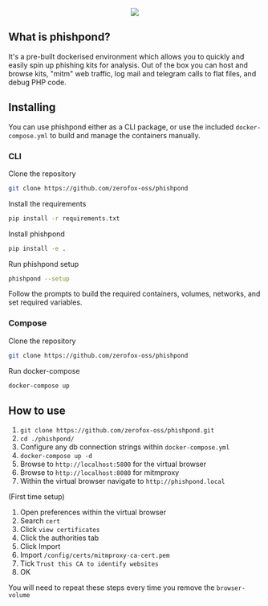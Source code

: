 <p align="center">
  <img src="https://i.imgur.com/ElaxFKN.png">
</p>

## What is phishpond?
It's a pre-built dockerised environment which allows you to quickly and easily spin up phishing kits for analysis. Out of the box you can host and browse kits, "mitm" web traffic, log mail and telegram calls to flat files, and debug PHP code.

## Installing
You can use phishpond either as a CLI package, or use the included `docker-compose.yml` to build and manage the containers manually.

### CLI
Clone the repository
```bash
git clone https://github.com/zerofox-oss/phishpond
```

Install the requirements
```bash
pip install -r requirements.txt
```

Install phishpond
```bash
pip install -e .
```

Run phishpond setup
```bash
phishpond --setup
```

Follow the prompts to build the required containers, volumes, networks, and set required variables.

### Compose
Clone the repository
```bash
git clone https://github.com/zerofox-oss/phishpond
```

Run docker-compose
```bash
docker-compose up
```

## How to use
1. `git clone https://github.com/zerofox-oss/phishpond.git`
2. `cd ./phishpond/`
3. Configure any db connection strings within `docker-compose.yml`
4. `docker-compose up -d`
5. Browse to `http://localhost:5800` for the virtual browser
6. Browse to `http://localhost:8080` for mitmproxy
7. Within the virtual browser navigate to `http://phishpond.local`

(First time setup)
1. Open preferences within the virtual browser
2. Search `cert`
3. Click `view certificates`
4. Click the authorities tab
5. Click Import
6. Import `/config/certs/mitmproxy-ca-cert.pem`
7. Tick `Trust this CA to identify websites`
8. OK

You will need to repeat these steps every time you remove the `browser-volume`
